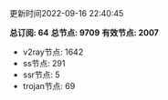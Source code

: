 更新时间2022-09-16 22:40:45

**总订阅: 64**
**总节点: 9709**
**有效节点: 2007**
- v2ray节点: 1642
- ss节点: 291
- ssr节点: 5
- trojan节点: 69
